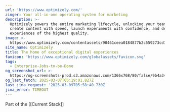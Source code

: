 ```yaml
---
url: 'https://www.optimizely.com/'
zinger: Your all-in-one operating system for marketing
description: >-
  Optimizely powers the entire marketing lifecycle, unlocking your team to
  create content with speed, launch experiments with confidence, and deliver
  experiences of the highest quality.
image: >-
  https://www.optimizely.com/contentassets/90461ceea0184877b2c559273cd1da58/main-promo.png
site_name: Optimizely
title: The home of exceptional digital experiences
favicon: 'https://www.optimizely.com/globalassets/favicon.svg'
tags:
  - Enterprise-Jobs-to-be-Done
og_screenshot_url: >-
  https://og-screenshots-prod.s3.amazonaws.com/1366x768/80/false/9b4a34ff8a28d8ccf82f0a43cce6a9299d54928f300233c1cd9fc45a0e20041f.jpeg
og_last_fetch: 2025-03-07T05:19:01.827Z
last_jina_request: '2025-03-09T05:58:40.730Z'
jina_error: TIMEOUT
---
```

Part of the [[Current Stack]]
